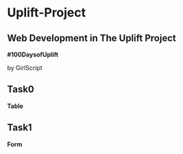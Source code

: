 # Uplift-Project
## Web Development in The Uplift Project

**#100DaysofUplift**

by GirlScript

## Task0
**Table**

## Task1
**Form**

